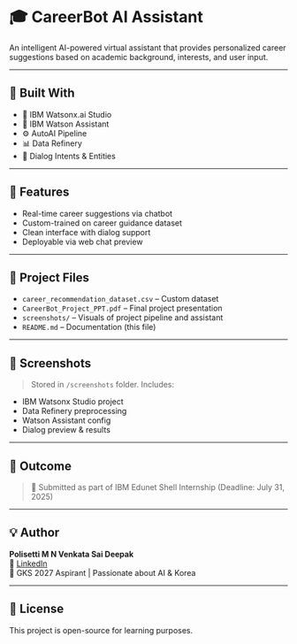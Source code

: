 # 🎓 CareerBot AI Assistant

An intelligent AI-powered virtual assistant that provides personalized career suggestions based on academic background, interests, and user input.

---

## 🚀 Built With
- 🧠 IBM Watsonx.ai Studio
- 🤖 IBM Watson Assistant
- ⚙️ AutoAI Pipeline
- 📊 Data Refinery
- 💬 Dialog Intents & Entities

---

## 📌 Features
- Real-time career suggestions via chatbot
- Custom-trained on career guidance dataset
- Clean interface with dialog support
- Deployable via web chat preview

---

## 📂 Project Files
- `career_recommendation_dataset.csv` – Custom dataset
- `CareerBot_Project_PPT.pdf` – Final project presentation
- `screenshots/` – Visuals of project pipeline and assistant
- `README.md` – Documentation (this file)

---

## 📸 Screenshots

> Stored in `/screenshots` folder. Includes:
- IBM Watsonx Studio project
- Data Refinery preprocessing
- Watson Assistant config
- Dialog preview & results

---

## 📌 Outcome
> 🎯 Submitted as part of IBM Edunet Shell Internship (Deadline: July 31, 2025)

---

## 💡 Author
**Polisetti M N Venkata Sai Deepak**  
🔗 [LinkedIn](https://www.linkedin.com/in/deepak-polisetti)  
🧠 GKS 2027 Aspirant | Passionate about AI & Korea  

---

## 📄 License
This project is open-source for learning purposes.
